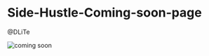 # Side-Hustle-Coming-soon-page
@DLiTe


![coming soon](https://user-images.githubusercontent.com/48428897/97080739-966f9d00-15f5-11eb-8d3f-5028bf8aedb2.png)

